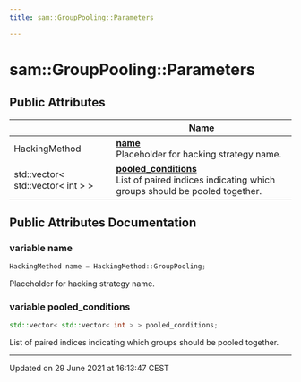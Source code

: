 ```yaml
---
title: sam::GroupPooling::Parameters

---
```


# sam::GroupPooling::Parameters



## Public Attributes

|                | Name           |
| -------------- | -------------- |
| HackingMethod | **[name](/doxygen/Classes/structsam_1_1_group_pooling_1_1_parameters/#variable-name)** <br>Placeholder for hacking strategy name.  |
| std::vector< std::vector< int > > | **[pooled_conditions](/doxygen/Classes/structsam_1_1_group_pooling_1_1_parameters/#variable-pooled_conditions)** <br>List of paired indices indicating which groups should be pooled together.  |

## Public Attributes Documentation

### variable name

```cpp
HackingMethod name = HackingMethod::GroupPooling;
```

Placeholder for hacking strategy name. 

### variable pooled_conditions

```cpp
std::vector< std::vector< int > > pooled_conditions;
```

List of paired indices indicating which groups should be pooled together. 

-------------------------------

Updated on 29 June 2021 at 16:13:47 CEST